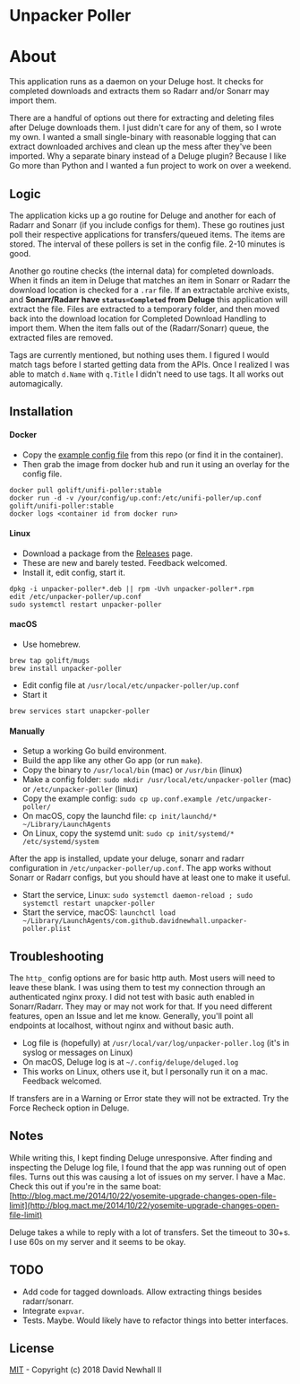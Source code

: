 # Unpacker Poller

# About

This application runs as a daemon on your Deluge host. It checks for completed
downloads and extracts them so Radarr and/or Sonarr may import them.

There are a handful of options out there for extracting and deleting files after
Deluge downloads them. I just didn't care for any of them, so I wrote my own. I
wanted a small single-binary with reasonable logging that can extract downloaded
archives and clean up the mess after they've been imported. Why a separate binary
instead of a Deluge plugin? Because I like Go more than Python and I wanted a fun
project to work on over a weekend.

## Logic

The application kicks up a go routine for Deluge and another for each of Radarr
and Sonarr (if you include configs for them). These go routines just poll their
respective applications for transfers/queued items. The items are stored. The
interval of these pollers is set in the config file. 2-10 minutes is good.

Another go routine checks (the internal data) for completed downloads. When it
finds an item in Deluge that matches an item in Sonarr or Radarr the download
location is checked for a `.rar` file. If an extractable archive exists, and
**Sonarr/Radarr have `status=Completed` from Deluge** this application will
extract the file. Files are extracted to a temporary folder, and then moved back
into the download location for Completed Download Handling to import them. When
the item falls out of the (Radarr/Sonarr) queue, the extracted files are removed.

Tags are currently mentioned, but nothing uses them. I figured I would match tags
before I started getting data from the APIs. Once I realized I was able to match
`d.Name` with `q.Title` I didn't need to use tags. It all works out automagically.

## Installation

#### Docker

-   Copy the [example config file](examples/up.conf.example) from this repo (or find it in the container).
-   Then grab the image from docker hub and run it using an overlay for the config file.
```
docker pull golift/unifi-poller:stable
docker run -d -v /your/config/up.conf:/etc/unifi-poller/up.conf golift/unifi-poller:stable
docker logs <container id from docker run>
```

#### Linux

-   Download a package from the [Releases](https://github.com/davidnewhall/unpacker-poller/releases) page.
-   These are new and barely tested. Feedback welcomed.
-   Install it, edit config, start it.
```shell
dpkg -i unpacker-poller*.deb || rpm -Uvh unpacker-poller*.rpm
edit /etc/unpacker-poller/up.conf
sudo systemctl restart unpacker-poller
```

#### macOS

-   Use homebrew.
```shell
brew tap golift/mugs
brew install unpacker-poller
```
-   Edit config file at `/usr/local/etc/unpacker-poller/up.conf`
-   Start it
```shell
brew services start unapcker-poller
```

#### Manually

-   Setup a working Go build environment.
-   Build the app like any other Go app (or run `make`).
-   Copy the binary to `/usr/local/bin` (mac) or `/usr/bin` (linux)
-   Make a config folder: `sudo mkdir /usr/local/etc/unpacker-poller` (mac) or `/etc/unpacker-poller` (linux)
-   Copy the example config: `sudo cp up.conf.example /etc/unpacker-poller/`
-   On macOS, copy the launchd file: `cp init/launchd/* ~/Library/LaunchAgents`
-   On Linux, copy the systemd unit: `sudo cp init/systemd/* /etc/systemd/system`

After the app is installed, update your deluge, sonarr and radarr configuration
in `/etc/unpacker-poller/up.conf`. The app works without Sonarr or Radarr
configs, but you should have at least one to make it useful.

-   Start the service, Linux: `sudo systemctl daemon-reload ; sudo systemctl restart unapcker-poller`
-   Start the service, macOS: `launchctl load ~/Library/LaunchAgents/com.github.davidnewhall.unpacker-poller.plist`

## Troubleshooting

The `http_` config options are for basic http auth. Most users will need to
leave these blank. I was using them to test my connection through an authenticated
nginx proxy. I did not test with basic auth enabled in Sonarr/Radarr. They may
or may not work for that. If you need different features, open an Issue and let me
know. Generally, you'll point all endpoints at localhost, without nginx and without
basic auth.

-   Log file is (hopefully) at `/usr/local/var/log/unpacker-poller.log` (it's in syslog or messages on Linux)
-   On macOS, Deluge log is at `~/.config/deluge/deluged.log`
-   This works on Linux, others use it, but I personally run it on a mac. Feedback welcomed.

If transfers are in a Warning or Error state they will not be extracted. Try
the Force Recheck option in Deluge.

## Notes

While writing this, I kept finding Deluge unresponsive. After finding and inspecting
the Deluge log file, I found that the app was running out of open files. Turns out
this was causing a lot of issues on my server. I have a Mac. Check this out if you're
in the same boat:
[http://blog.mact.me/2014/10/22/yosemite-upgrade-changes-open-file-limit](http://blog.mact.me/2014/10/22/yosemite-upgrade-changes-open-file-limit)

Deluge takes a while to reply with a lot of transfers. Set the timeout to 30+s.
I use 60s on my server and it seems to be okay.

## TODO

-   Add code for tagged downloads. Allow extracting things besides radarr/sonarr.
-   Integrate `expvar`.
-   Tests. Maybe. Would likely have to refactor things into better interfaces.

## License

[MIT](LICENSE) - Copyright (c) 2018 David Newhall II
